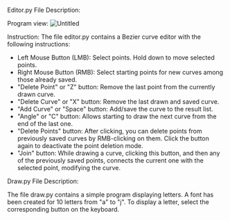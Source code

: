 Editor.py File Description:

Program view:
![Untitled](https://github.com/8molik/bezier-curve-editor/assets/74592649/a5e20809-1feb-4681-a4ce-0cfb50c453c0)

Instruction:
The file editor.py contains a Bezier curve editor with the following instructions:
* Left Mouse Button (LMB): Select points. Hold down to move selected points.
* Right Mouse Button (RMB): Select starting points for new curves among those already saved.
* "Delete Point" or "Z" button: Remove the last point from the currently drawn curve.
* "Delete Curve" or "X" button: Remove the last drawn and saved curve.
* "Add Curve" or "Space" button: Add/save the curve to the result list.
* "Angle" or "C" button: Allows starting to draw the next curve from the end of the last one.
* "Delete Points" button: After clicking, you can delete points from previously saved curves by RMB-clicking on them. Click the button again to deactivate the point deletion mode.
* "Join" button: While drawing a curve, clicking this button, and then any of the previously saved points, connects the current one with the selected point, modifying the curve.

Draw.py File Description:

The file draw.py contains a simple program displaying letters. A font has been created for 10 letters from "a" to "j". To display a letter, select the corresponding button on the keyboard.
